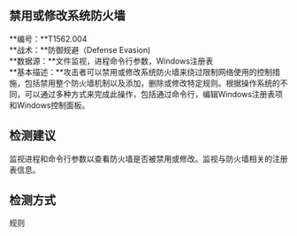 ## 禁用或修改系统防火墙  
**编号：**T1562.004  
**战术：**防御规避（Defense Evasion)  
**数据源：**文件监视，进程命令行参数，Windows注册表  
**基本描述：**攻击者可以禁用或修改系统防火墙来绕过限制网络使用的控制措施，包括禁用整个防火墙机制以及添加，删除或修改特定规则。根据操作系统的不同，可以通过多种方式来完成此操作，包括通过命令行，编辑Windows注册表项和Windows控制面板。  
## 检测建议  
监视进程和命令行参数以查看防火墙是否被禁用或修改。监视与防火墙相关的注册表信息。  
## 检测方式  
规则